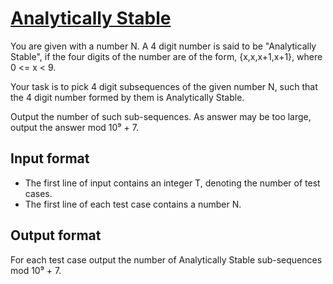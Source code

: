 # [Analytically Stable][link]

You are given with a number N. A 4 digit number is said to be "Analytically Stable", if the four digits of the number are of the form, {x,x,x+1,x+1}, where 0 <= x < 9.

Your task is to pick 4 digit subsequences of the given number N, such that the 4 digit number formed by them is Analytically Stable.

Output the number of such sub-sequences. As answer may be too large, output the answer mod 10⁹ + 7.

## Input format

- The first line of input contains an integer T, denoting the number of test cases.
- The first line of each test case contains a number N.

## Output format

For each test case output the number of Analytically Stable sub-sequences mod 10⁹ + 7.

[link]: https://www.hackerearth.com/practice/algorithms/dynamic-programming/introduction-to-dynamic-programming-1/practice-problems/algorithm/analytically-stable-123d6381/

